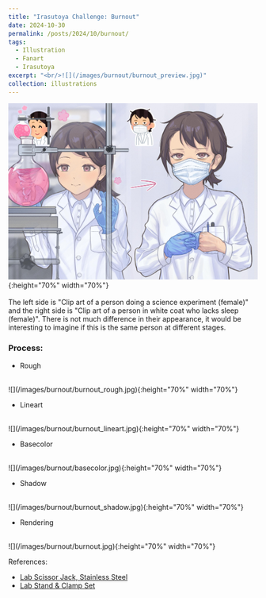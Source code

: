 ```yaml
---
title: "Irasutoya Challenge: Burnout"
date: 2024-10-30
permalink: /posts/2024/10/burnout/
tags:
  - Illustration
  - Fanart
  - Irasutoya
excerpt: "<br/>![](/images/burnout/burnout_preview.jpg)"
collection: illustrations
---
```

![](/images/burnout/burnout.jpg){:height="70%" width="70%"}
<br><br>
The left side is "Clip art of a person doing a science experiment (female)" and the right side is "Clip art of a person in white coat who lacks sleep (female)". There is not much difference in their appearance, it would be interesting to imagine if this is the same person at different stages.

### Process: 

* Rough
<br>
![](/images/burnout/burnout_rough.jpg){:height="70%" width="70%"}

* Lineart
<br>
![](/images/burnout/burnout_lineart.jpg){:height="70%" width="70%"}

* Basecolor
<br>
![](/images/burnout/basecolor.jpg){:height="70%" width="70%"}

* Shadow
<br>
![](/images/burnout/burnout_shadow.jpg){:height="70%" width="70%"}

* Rendering
<br>
![](/images/burnout/burnout.jpg){:height="70%" width="70%"}


References:
- [Lab Scissor Jack, Stainless Steel](https://stonylab.com/products/b09mty6bww-lab-scissor-jack)
- [Lab Stand & Clamp Set](https://m.media-amazon.com/images/I/51q8rSBYouL._SL1500_.jpg)